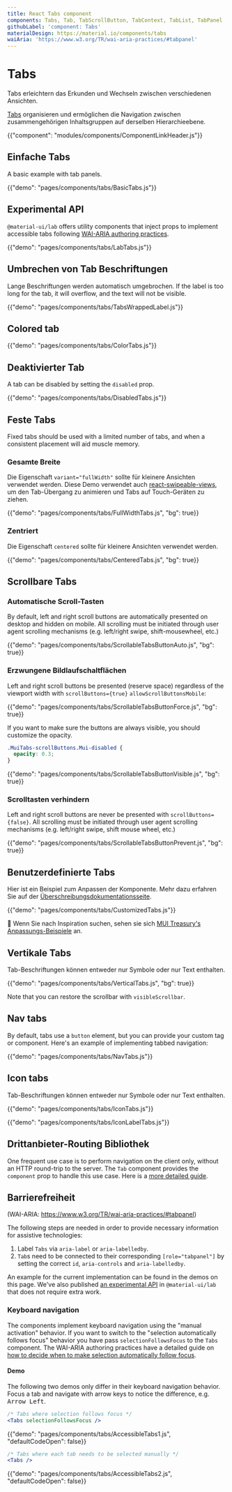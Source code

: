 ```yaml
---
title: React Tabs component
components: Tabs, Tab, TabScrollButton, TabContext, TabList, TabPanel
githubLabel: 'component: Tabs'
materialDesign: https://material.io/components/tabs
waiAria: 'https://www.w3.org/TR/wai-aria-practices/#tabpanel'
---
```


# Tabs

<p class="description">Tabs erleichtern das Erkunden und Wechseln zwischen verschiedenen Ansichten.</p>

[Tabs](https://material.io/design/components/tabs.html) organisieren und ermöglichen die Navigation zwischen zusammengehörigen Inhaltsgruppen auf derselben Hierarchieebene.

{{"component": "modules/components/ComponentLinkHeader.js"}}

## Einfache Tabs

A basic example with tab panels.

{{"demo": "pages/components/tabs/BasicTabs.js"}}

## Experimental API

`@material-ui/lab` offers utility components that inject props to implement accessible tabs following [WAI-ARIA authoring practices](https://www.w3.org/TR/wai-aria-practices/#tabpanel).

{{"demo": "pages/components/tabs/LabTabs.js"}}

## Umbrechen von Tab Beschriftungen

Lange Beschriftungen werden automatisch umgebrochen. If the label is too long for the tab, it will overflow, and the text will not be visible.

{{"demo": "pages/components/tabs/TabsWrappedLabel.js"}}

## Colored tab

{{"demo": "pages/components/tabs/ColorTabs.js"}}

## Deaktivierter Tab

A tab can be disabled by setting the `disabled` prop.

{{"demo": "pages/components/tabs/DisabledTabs.js"}}

## Feste Tabs

Fixed tabs should be used with a limited number of tabs, and when a consistent placement will aid muscle memory.

### Gesamte Breite

Die Eigenschaft `variant="fullWidth"` sollte für kleinere Ansichten verwendet werden. Diese Demo verwendet auch [react-swipeable-views](https://github.com/oliviertassinari/react-swipeable-views), um den Tab-Übergang zu animieren und Tabs auf Touch-Geräten zu ziehen.

{{"demo": "pages/components/tabs/FullWidthTabs.js", "bg": true}}

### Zentriert

Die Eigenschaft `centered` sollte für kleinere Ansichten verwendet werden.

{{"demo": "pages/components/tabs/CenteredTabs.js", "bg": true}}

## Scrollbare Tabs

### Automatische Scroll-Tasten

By default, left and right scroll buttons are automatically presented on desktop and hidden on mobile. All scrolling must be initiated through user agent scrolling mechanisms (e.g. left/right swipe, shift-mousewheel, etc.)

{{"demo": "pages/components/tabs/ScrollableTabsButtonAuto.js", "bg": true}}

### Erzwungene Bildlaufschaltflächen

Left and right scroll buttons be presented (reserve space) regardless of the viewport width with `scrollButtons={true}` `allowScrollButtonsMobile`:

{{"demo": "pages/components/tabs/ScrollableTabsButtonForce.js", "bg": true}}

If you want to make sure the buttons are always visible, you should customize the opacity.

```css
.MuiTabs-scrollButtons.Mui-disabled {
  opacity: 0.3;
}
```

{{"demo": "pages/components/tabs/ScrollableTabsButtonVisible.js", "bg": true}}

### Scrolltasten verhindern

Left and right scroll buttons are never be presented with `scrollButtons={false}`. All scrolling must be initiated through user agent scrolling mechanisms (e.g. left/right swipe, shift mouse wheel, etc.)

{{"demo": "pages/components/tabs/ScrollableTabsButtonPrevent.js", "bg": true}}

## Benutzerdefinierte Tabs

Hier ist ein Beispiel zum Anpassen der Komponente. Mehr dazu erfahren Sie auf der [Überschreibungsdokumentationsseite](/customization/how-to-customize/).

{{"demo": "pages/components/tabs/CustomizedTabs.js"}}

🎨 Wenn Sie nach Inspiration suchen, sehen sie sich [MUI Treasury's Anpassungs-Beispiele](https://mui-treasury.com/styles/tabs/) an.

## Vertikale Tabs

Tab-Beschriftungen können entweder nur Symbole oder nur Text enthalten.

{{"demo": "pages/components/tabs/VerticalTabs.js", "bg": true}}

Note that you can restore the scrollbar with `visibleScrollbar`.

## Nav tabs

By default, tabs use a `button` element, but you can provide your custom tag or component. Here's an example of implementing tabbed navigation:

{{"demo": "pages/components/tabs/NavTabs.js"}}

## Icon tabs

Tab-Beschriftungen können entweder nur Symbole oder nur Text enthalten.

{{"demo": "pages/components/tabs/IconTabs.js"}}

{{"demo": "pages/components/tabs/IconLabelTabs.js"}}

## Drittanbieter-Routing Bibliothek

One frequent use case is to perform navigation on the client only, without an HTTP round-trip to the server. The `Tab` component provides the `component` prop to handle this use case. Here is a [more detailed guide](/guides/routing/#tabs).

## Barrierefreiheit

(WAI-ARIA: https://www.w3.org/TR/wai-aria-practices/#tabpanel)

The following steps are needed in order to provide necessary information for assistive technologies:

1. Label `Tabs` via `aria-label` or `aria-labelledby`.
2. `Tab`s need to be connected to their corresponding `[role="tabpanel"]` by setting the correct `id`, `aria-controls` and `aria-labelledby`.

An example for the current implementation can be found in the demos on this page. We've also published [an experimental API](#experimental-api) in `@material-ui/lab` that does not require extra work.

### Keyboard navigation

The components implement keyboard navigation using the "manual activation" behavior. If you want to switch to the "selection automatically follows focus" behavior you have pass `selectionFollowsFocus` to the `Tabs` component. The WAI-ARIA authoring practices have a detailed guide on [how to decide when to make selection automatically follow focus](https://www.w3.org/TR/wai-aria-practices/#kbd_selection_follows_focus).

#### Demo

The following two demos only differ in their keyboard navigation behavior. Focus a tab and navigate with arrow keys to notice the difference, e.g. <kbd class="key">Arrow Left</kbd>.

```jsx
/* Tabs where selection follows focus */
<Tabs selectionFollowsFocus />
```

{{"demo": "pages/components/tabs/AccessibleTabs1.js", "defaultCodeOpen": false}}

```jsx
/* Tabs where each tab needs to be selected manually */
<Tabs />
```

{{"demo": "pages/components/tabs/AccessibleTabs2.js", "defaultCodeOpen": false}}
